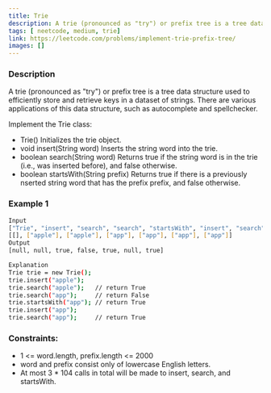 ```yaml
---
title: Trie
description: A trie (pronounced as "try") or prefix tree is a tree data structure used to efficiently store and retrieve keys in a dataset of strings. There are various applications of this data structure, such as autocomplete and spellchecker.
tags: [ neetcode, medium, trie]
link: https://leetcode.com/problems/implement-trie-prefix-tree/
images: []
---
```


### Description

A trie (pronounced as "try") or prefix tree is a tree data structure used to efficiently store and retrieve keys in a dataset of strings. There are various applications of this data structure, such as autocomplete and spellchecker.

Implement the Trie class:

- Trie() Initializes the trie object.
- void insert(String word) Inserts the string word into the trie.
- boolean search(String word) Returns true if the string word is in the trie (i.e., was inserted before), and false otherwise.
- boolean startsWith(String prefix) Returns true if there is a previously nserted string word that has the prefix prefix, and false otherwise.

### Example 1

```bash
Input
["Trie", "insert", "search", "search", "startsWith", "insert", "search"]
[[], ["apple"], ["apple"], ["app"], ["app"], ["app"], ["app"]]
Output
[null, null, true, false, true, null, true]

Explanation
Trie trie = new Trie();
trie.insert("apple");
trie.search("apple");   // return True
trie.search("app");     // return False
trie.startsWith("app"); // return True
trie.insert("app");
trie.search("app");     // return True
```

### Constraints:

- 1 <= word.length, prefix.length <= 2000 
- word and prefix consist only of lowercase English letters. 
- At most 3 * 104 calls in total will be made to insert, search, and startsWith.